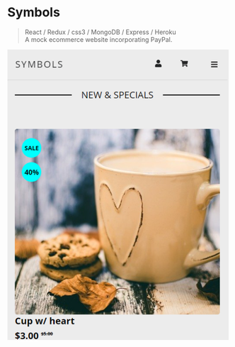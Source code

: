 # Symbols
> React / Redux / css3 / MongoDB / Express / Heroku <br />
> A mock ecommerce website incorporating PayPal.


<img src="frontend/public/images/lm-symbols.PNG" width="500">